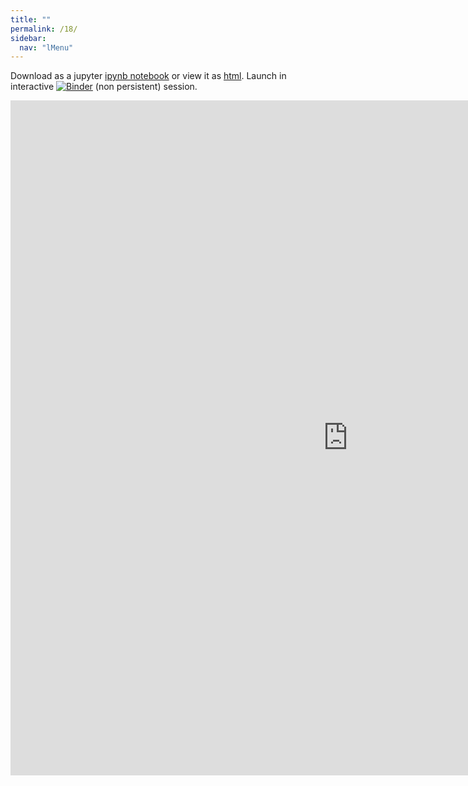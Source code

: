 ```yaml
---
title: ""
permalink: /18/
sidebar:
  nav: "lMenu"
---
```


Download as a jupyter [ipynb notebook](https://datascience-intro.github.io/1MS041-2020/lectures/18.ipynb) or view it as [html](https://datascience-intro.github.io/1MS041-2020/lectures/18.html).
Launch in interactive <a  href="https://mybinder.org/v2/gh/datascience-intro/1MS041-2020/gh-pages?filepath=lectures%2F18.ipynb" target="_blank"><img src="https://mybinder.org/badge_logo.svg" alt="Binder"></a> (non persistent) session.

<iframe src="https://datascience-intro.github.io/1MS041-2020/lectures/18.html" width="1080" height="1080" frameborder="0"></iframe>

    